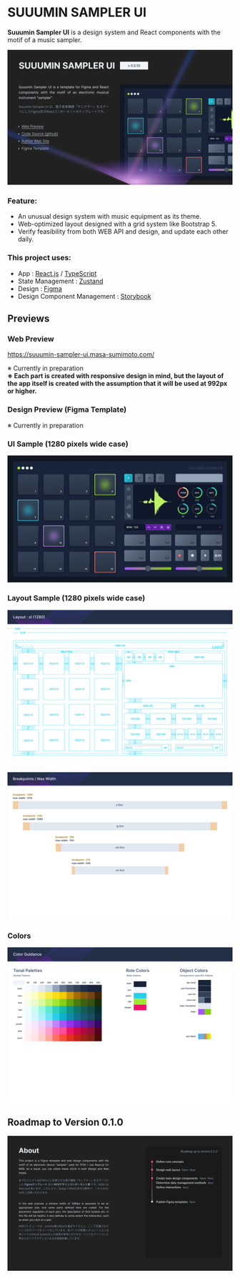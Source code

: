 # SUUUMIN SAMPLER UI

**Suuumin Sampler UI** is a design system and React components with the motif of a music sampler.

![ui-cover](https://github.com/masa-sumimoto/suuumin-sampler-ui/blob/main/assets/images/cover.png)

### Feature:

- An unusual design system with music equipment as its theme.
- Web-optimized layout designed with a grid system like Bootstrap 5.
- Verify feasibility from both WEB API and design, and update each other daily.

### This project uses:

- App : [React.js](https://react.dev/) / [TypeScript](https://www.typescriptlang.org/)
- State Management : [Zustand](https://github.com/pmndrs/zustand)
- Design : [Figma](https://www.figma.com/)
- Design Component Management : [Storybook](https://storybook.js.org/)


## Previews


### Web Preview

https://suuumin-sampler-ui.masa-sumimoto.com/

※ Currently in preparation  
**※ Each part is created with responsive design in mind, but the layout of the app itself is created with the assumption that it will be used at 992px or higher.**

### Design Preview (Figma Template)

※ Currently in preparation

### UI Sample (1280 pixels wide case)

![ui-preview](https://github.com/masa-sumimoto/suuumin-sampler-ui/blob/main/assets/images/basic-1280.png)

### Layout Sample (1280 pixels wide case)

![layouts-xl](https://github.com/masa-sumimoto/suuumin-sampler-ui/blob/main/assets/images/layout-xl.png)

![breakpoints](https://github.com/masa-sumimoto/suuumin-sampler-ui/blob/main/assets/images/breakpoints.png)


### Colors

![wireframe-preview](https://github.com/masa-sumimoto/suuumin-sampler-ui/blob/main/assets/images/color-guidance.png)


## Roadmap to Version 0.1.0

![ui-cover](https://github.com/masa-sumimoto/suuumin-sampler-ui/blob/main/assets/images/about.png)


